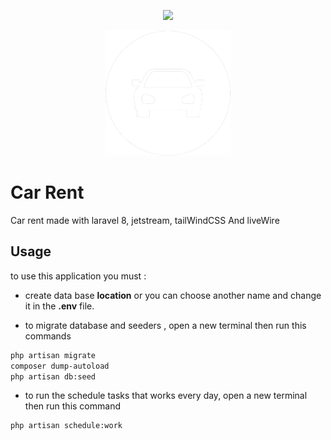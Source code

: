 <p align="center"><a href="https://laravel.com" target="_blank"><img src="https://raw.githubusercontent.com/laravel/art/master/logo-lockup/5%20SVG/2%20CMYK/1%20Full%20Color/laravel-logolockup-cmyk-red.svg" width="400"></a></p>
<p align="center"><a href="https://laravel.com" target="_blank"><img src="https://github.com/AyatANSSAIEN/Car-Location/blob/master/public/img/logoW.png" width="200"></a></p>


# Car Rent

Car rent made with laravel 8, jetstream, tailWindCSS And liveWire 

## Usage 

to use this application you must :

- create data base **location** or you can choose another name and change it in the **.env** file.

- to migrate database and seeders , open a new terminal then run this commands

```bash
php artisan migrate 
composer dump-autoload 
php artisan db:seed
```
- to run the schedule tasks that works every day, open a new terminal then run this command

```bash
php artisan schedule:work
```
